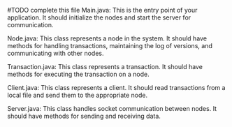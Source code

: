 #TODO complete this file
Main.java: This is the entry point of your application. It should initialize the nodes and start the server for communication.

Node.java: This class represents a node in the system. It should have methods for handling transactions, maintaining the log of versions, and communicating with other nodes.

Transaction.java: This class represents a transaction. It should have methods for executing the transaction on a node.

Client.java: This class represents a client. It should read transactions from a local file and send them to the appropriate node.

Server.java: This class handles socket communication between nodes. It should have methods for sending and receiving data.